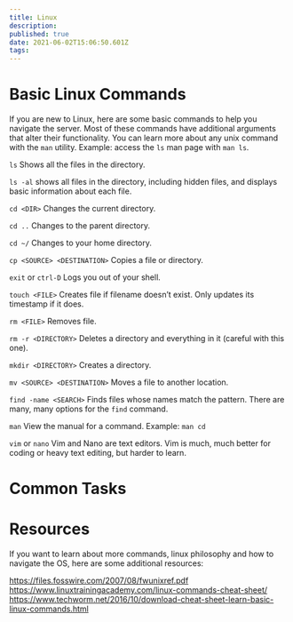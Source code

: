 ```yaml
---
title: Linux 
description: 
published: true
date: 2021-06-02T15:06:50.601Z
tags: 
---
```


# Basic Linux Commands
If you are new to Linux, here are some basic commands to help you navigate the server. Most of these commands have additional arguments that alter their functionality. You can learn more about any unix command with the `man` utility. Example: access the `ls` man page with `man ls`. 

`ls`
Shows all the files in the directory.

`ls -al`
shows all files in the directory, including hidden files, and displays basic information about each file.

`cd <DIR>`
Changes the current directory.

`cd ..`
Changes to the parent directory.

`cd ~/`
Changes to your home directory.

`cp <SOURCE> <DESTINATION>`
Copies a file or directory.

`exit` or `ctrl-D`
Logs you out of your shell.

`touch <FILE>`
Creates file if filename doesn’t exist. Only updates its timestamp if it does.

`rm <FILE>`
Removes file.

`rm -r <DIRECTORY>`
Deletes a directory and everything in it (careful with this one).

`mkdir <DIRECTORY>`
Creates a directory.

`mv <SOURCE> <DESTINATION>` 
Moves a file to another location.

`find -name <SEARCH>`
Finds files whose names match the pattern. There are many, many options for the `find` command.

`man`
View the manual for a command. Example: `man cd`

`vim` or `nano`
Vim and Nano are text editors. Vim is much, much better for coding or heavy text editing, but harder to learn.

# Common Tasks


# Resources
If you want to learn about more commands, linux philosophy and how to navigate the OS, here are some additional resources:

https://files.fosswire.com/2007/08/fwunixref.pdf
https://www.linuxtrainingacademy.com/linux-commands-cheat-sheet/
https://www.techworm.net/2016/10/download-cheat-sheet-learn-basic-linux-commands.html

